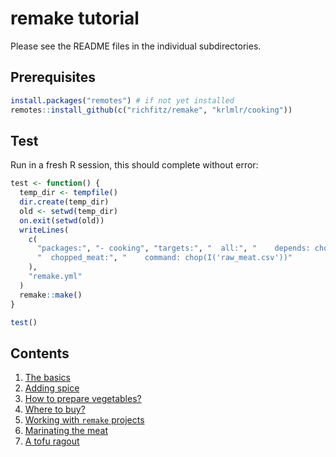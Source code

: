 # remake tutorial

Please see the README files in the individual subdirectories.

## Prerequisites

```r
install.packages("remotes") # if not yet installed
remotes::install_github(c("richfitz/remake", "krlmlr/cooking"))
```

## Test

Run in a fresh R session, this should complete without error:

```r
test <- function() {
  temp_dir <- tempfile()
  dir.create(temp_dir)
  old <- setwd(temp_dir)
  on.exit(setwd(old))
  writeLines(
    c(
      "packages:", "- cooking", "targets:", "  all:", "    depends: chopped_meat",
      "  chopped_meat:", "    command: chop(I('raw_meat.csv'))"
    ),
    "remake.yml"
  )
  remake::make()
}

test()
```

## Contents

1. [The basics](01-basics)
1. [Adding spice](02-spice)
1. [How to prepare vegetables?](03-vegetables)
1. [Where to buy?](04-supermarket)
1. [Working with `remake` projects](05-editing)
1. [Marinating the meat](06-custom)
1. [A tofu ragout](07-tofu)
